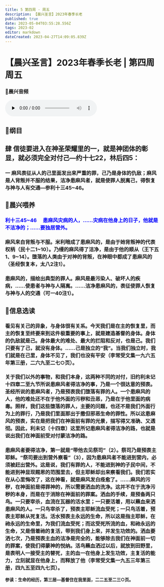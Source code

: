 ```yaml
---
title: 5 第四周 · 周五
description: 【晨兴圣言】2023年春季长老
published: true
date: 2023-05-04T03:55:28.556Z
tags: 2023-02
editor: markdown
dateCreated: 2023-04-27T14:09:05.839Z
---
```


# 【晨兴圣言】2023年春季长老 | 第四周周五
### 🎵晨兴音频
<audio id="audio" controls="" preload="none">
      <source id="mp3" src="/2023-02/week4/week4day5.mp3">
</audio>

<!-- Google tag (gtag.js) -->
<script async src="https://www.googletagmanager.com/gtag/js?id=G-1P8709Z16T"></script>
<script>
  window.dataLayer = window.dataLayer || [];
  function gtag(){dataLayer.push(arguments);}
  gtag('js', new Date());

  gtag('config', 'G-1P8709Z16T');
</script>
## 📙纲目

## **肆	信徒要进入在神圣荣耀里的一，就是神团体的彰显，就必须完全对付己—约十七22，林后四5：**

### 一	麻风表征从人的己里面发出来严重的罪，己乃是身体的仇敌；麻风是人背叛并不服的结果，洁净患麻风者，就是使罪人脱离己，得恢复与神与人有交通—参利十三45~46。

## 📙晨兴喂养

###  <font color=blue>**利十三45~46&emsp; 患麻风灾病的人，……灾病在他身上的日子，他就是不洁净的；……要独居营外。**</font>

### 麻风来自背叛与不服。米利暗成了患麻风的，是由于她背叛神的代表权柄（民十二1~10）。乃缦的麻风得了洁净，是由于他的顺从（王下五1、9~14）。堕落的人类由于对神的背叛，在神眼中都成了患麻风的（圣经恢复本，太八2注1）。

### 患麻风的，描绘出典型的罪人。麻风是最污染人、破坏人的疾病，……使患者与神与人隔离。……洁净患麻风的，表征使罪人恢复与神与人的交通（可一40注1）。

## 📙信息选读

### 看见有关己的异象，与身体很有关系。今天我们是在主的恢复里，而主的恢复至终要来到这件极重要的事上，就是建造基督的身体。身体的仇敌就是己。身体最大的难处、最大的拦阻和反对，也是己。我们只要有了己，就没有身体。……己是独立的“我”。当我们独立时，我们就是在己里，身体不见了，我们也没有平安（李常受文集一九六五年第三册，二六九至二七○页）。

### 关于我们以外的事物，和我们本身，这两种不同的对付，旧约利未记十四章二至九节所说患麻风者得洁净的事，乃是一个很达意的预表。圣经所说的患麻风者，乃是预表我们堕落有罪的人。一个患麻风的人，他的难处还不在于他外面的污秽和丑恶，乃是在于他里面的病毒。照样，我们这些堕落的罪人，主要的问题，也还不是我们外面行为上的罪行，乃是我们里面那出于撒但邪恶生命的罪性。所以这患麻风的预表，实在是把我们在神面前有罪的光景，描写得又准确、又透彻。因此，利未记〔十四章〕这里所记患麻风者得洁净的路，也就是说出我们在神面前受对付蒙洁净的路。

### 患麻风者要得洁净，第一就是“带他去见祭司”（2）。祭司乃是预表主耶稣。“祭司要出到营外察看”（3），因为患麻风者不能进到营内，必须被赶出营外。这是说，我们有罪的人，不能进到神的子民中间，不能进到神显现赐恩的范围里去，但主耶稣却出来察看我们。我们若实在从心里悔改了，这在神看，就是麻风发白痊愈了。……麻风的污秽，在神面前是得罪神的，所以需要洒血的洗净。这并不在于洗净污秽的本身，而是在于消除在神面前的罪案。洒血的手续，是预备两只鸟。一只要宰杀，血流在瓦器的活水里；一只要活着，用以蘸血来洒患麻风的人。一只鸟宰杀了，预表主耶稣流血受死；一只鸟活着，预表主耶稣从死复活。活水预表主永远的生命，所以这是指主耶稣，在祂永远的生命里，为我们流血受死；而这受死所流的血，和祂永远的生命，又是借着祂的复活，带到我们身上来，并发生功效的。洒血要洒七次，乃是预表主血的洁净是完全的，能够除去我们在神面前一切的罪案，使我们得蒙神的悦纳。活鸟蘸血洒过以后，就放到田野里，是表明人一接受主的替死，主的血一在他身上发生功效，主复活的能力，立刻就显在他身上，而释放了他（李常受文集一九五三年第三册，四九五至四九七页）。

**参读：生命的经历，第三层—基督住在我里面，二二五至二三○页。**